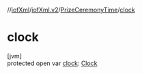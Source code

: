 //[iofXml](../../../index.md)/[iofXml.v2](../index.md)/[PrizeCeremonyTime](index.md)/[clock](clock.md)

# clock

[jvm]\
protected open var [clock](clock.md): [Clock](../-clock/index.md)
